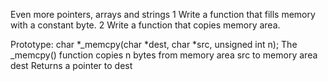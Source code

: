 Even more pointers, arrays and strings
1 Write a function that fills memory with a constant byte.
2 Write a function that copies memory area.

Prototype: char *_memcpy(char *dest, char *src, unsigned int n);
The _memcpy() function copies n bytes from memory area src to memory area dest
Returns a pointer to dest